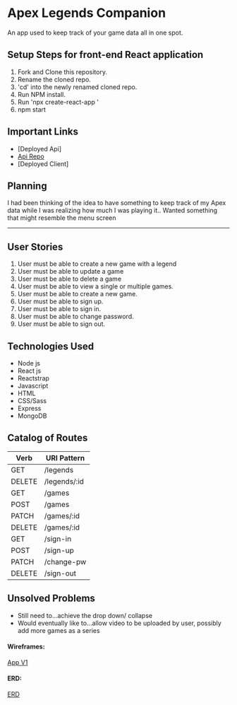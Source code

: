 # Apex Legends Companion
An app used to keep track of your game data all in one spot.
## Setup Steps for front-end React application
1. Fork and Clone this repository.
2. Rename the cloned repo.
3. 'cd' into the newly renamed cloned repo.
4. Run NPM install.
5. Run 'npx create-react-app <my-app>'
6. npm start
## Important Links
- [Deployed Api]
- [Api Repo](https://github.com/cuddybrisp/apex-companion-api)
- [Deployed Client]
## Planning
  I had been thinking of the idea to have something to keep track of my Apex data while I was realizing how much I was playing it..
  Wanted something that might resemble the menu screen

---
## User Stories
1. User must be able to create a new game with a legend
2. User must be able to update a game
3. User must be able to delete a game
4. User must be able to view a single or multiple games.
5. User must be able to create a new game.
6. User must be able to sign up.
7. User must be able to sign in.
8. User must be able to change password.
9. User must be able to sign out.
## Technologies Used
- Node js
- React js
- Reactstrap
- Javascript
- HTML
- CSS/Sass
- Express
- MongoDB
## Catalog of Routes
Verb         |	URI Pattern
------------ | -------------
GET | /legends
DELETE | /legends/:id
GET | /games
POST | /games
PATCH | /games/:id
DELETE | /games/:id
GET | /sign-in
POST | /sign-up
PATCH | /change-pw
DELETE | /sign-out
## Unsolved Problems
- Still need to...achieve the drop down/ collapse
- Would eventually like to...allow video to be uploaded by user, possibly add more games as a series
#### Wireframes:
[App V1](https://imgur.com/14Ov2oK)
#### ERD:
[ERD](https://imgur.com/mGCmQma)
